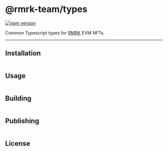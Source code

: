 # @rmrk-team/types

[![npm version](https://img.shields.io/npm/v/@rmrk-team/types.svg?style=flat)](https://www.npmjs.com/package/@rmrk-team/nft-renderer)

Common Typescript types for [RMRK](https://evm.rmrk.app) EVM NFTs.

---

## Installation

```bash

```

## Usage

```tsx

```

## Building

```bash

```

## Publishing

```bash

```

## License
